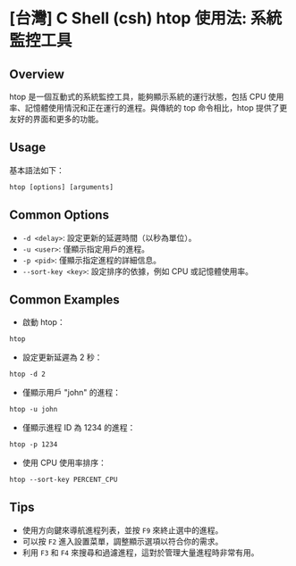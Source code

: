 # [台灣] C Shell (csh) htop 使用法: 系統監控工具

## Overview
htop 是一個互動式的系統監控工具，能夠顯示系統的運行狀態，包括 CPU 使用率、記憶體使用情況和正在運行的進程。與傳統的 top 命令相比，htop 提供了更友好的界面和更多的功能。

## Usage
基本語法如下：
```csh
htop [options] [arguments]
```

## Common Options
- `-d <delay>`: 設定更新的延遲時間（以秒為單位）。
- `-u <user>`: 僅顯示指定用戶的進程。
- `-p <pid>`: 僅顯示指定進程的詳細信息。
- `--sort-key <key>`: 設定排序的依據，例如 CPU 或記憶體使用率。

## Common Examples
- 啟動 htop：
```csh
htop
```

- 設定更新延遲為 2 秒：
```csh
htop -d 2
```

- 僅顯示用戶 "john" 的進程：
```csh
htop -u john
```

- 僅顯示進程 ID 為 1234 的進程：
```csh
htop -p 1234
```

- 使用 CPU 使用率排序：
```csh
htop --sort-key PERCENT_CPU
```

## Tips
- 使用方向鍵來導航進程列表，並按 `F9` 來終止選中的進程。
- 可以按 `F2` 進入設置菜單，調整顯示選項以符合你的需求。
- 利用 `F3` 和 `F4` 來搜尋和過濾進程，這對於管理大量進程時非常有用。
